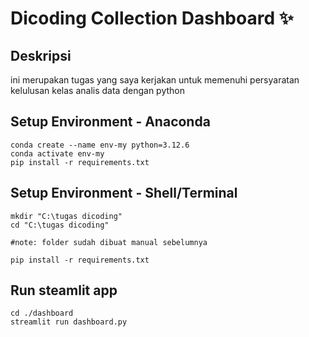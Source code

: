 # Dicoding Collection Dashboard ✨

## Deskripsi

ini merupakan tugas yang saya kerjakan untuk memenuhi persyaratan kelulusan kelas analis data dengan python


## Setup Environment - Anaconda

```
conda create --name env-my python=3.12.6
conda activate env-my
pip install -r requirements.txt
```

## Setup Environment - Shell/Terminal

```
mkdir "C:\tugas dicoding"
cd "C:\tugas dicoding"

#note: folder sudah dibuat manual sebelumnya

pip install -r requirements.txt

```

## Run steamlit app

```
cd ./dashboard
streamlit run dashboard.py
```
